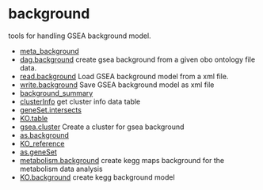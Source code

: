 # background

tools for handling GSEA background model.

+ [meta_background](background/meta_background.1) 
+ [dag.background](background/dag.background.1) create gsea background from a given obo ontology file data.
+ [read.background](background/read.background.1) Load GSEA background model from a xml file.
+ [write.background](background/write.background.1) Save GSEA background model as xml file
+ [background_summary](background/background_summary.1) 
+ [clusterInfo](background/clusterInfo.1) get cluster info data table
+ [geneSet.intersects](background/geneSet.intersects.1) 
+ [KO.table](background/KO.table.1) 
+ [gsea.cluster](background/gsea.cluster.1) Create a cluster for gsea background
+ [as.background](background/as.background.1) 
+ [KO_reference](background/KO_reference.1) 
+ [as.geneSet](background/as.geneSet.1) 
+ [metabolism.background](background/metabolism.background.1) create kegg maps background for the metabolism data analysis
+ [KO.background](background/KO.background.1) create kegg background model
